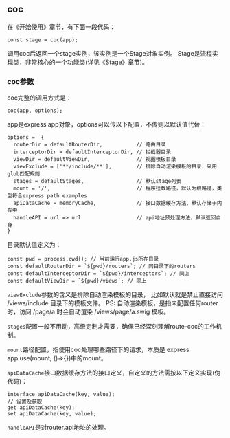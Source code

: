 ## coc

在《开始使用》章节，有下面一段代码：
```
const stage = coc(app);
```
调用coc后返回一个stage实例，该实例是一个Stage对象实例。
Stage是流程实现类，非常核心的一个功能类(详见《Stage》章节)。

### coc参数

coc完整的调用方式是：

```
coc(app, options);
```

app是express app对象，options可以传以下配置，不传则以默认值代替：

```
options =  { 
  routerDir = defaultRouterDir,           // 路由目录 
  interceptorDir = defaultInterceptorDir, // 拦截器目录
  viewDir = defaultViewDir,               // 视图模板目录        
  viewExclude = ['**/include/**'],        // 排除自动渲染模板的目录，采用glob匹配规则
  stages = defaultStages,                 // 默认stage列表 
  mount = '/',                            // 程序挂载路径，默认为根路径，类型符合express path examples
  apiDataCache = memoryCache,             // 接口数据缓存方法，默认存储于内存中
  handleAPI = url => url                  // api地址预处理方法，默认返回自身
}

```

目录默认值定义为：
```
const pwd = process.cwd(); // 当前运行app.js所在目录
const defaultRouterDir = `${pwd}/routers`; // 同目录下的routers
const defaultInterceptorDir = `${pwd}/interceptors`; // 同上
const defaultViewDir = `${pwd}/views`; // 同上
```

`viewExclude`参数的含义是排除自动渲染模板的目录，
比如默认就是禁止直接访问 /views/include 目录下的模板文件。
PS: 自动渲染模板，是指未配置任何router时，访问 /page/a 时会自动渲染 /views/page/a.swig 模板。

`stages`配置一般不用动，高级定制才需要，确保已经深刻理解route-coc的工作机制。

`mount`路径配置，指使用coc处理哪些路径下的请求，本质是 express app.use(mount, ()=>{})中的mount。

`apiDataCache`接口数据缓存方法的接口定义，自定义的方法需按以下定义实现(伪代码)：
```
interface apiDataCache(key, value);
// 设置及获取
get apiDataCache(key);
set apiDataCache(key, value);
```

`handleAPI`是对router.api地址的处理。
